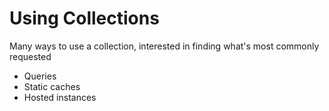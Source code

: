 # Using Collections

Many ways to use a collection, interested in finding what's most commonly requested

- Queries
- Static caches
- Hosted instances